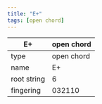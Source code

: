 ```yaml
---
title: "E+"
tags: [open chord]
---
```


|E+|open chord|
|---|---|
|type|open chord|
|name|E+|
|root string|6|
|fingering|032110|
